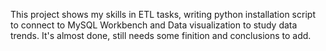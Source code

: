 This project shows my skills in ETL tasks, writing python installation script to connect to MySQL Workbench and Data visualization to study data trends. It's almost done, still needs some finition and conclusions to add. 
